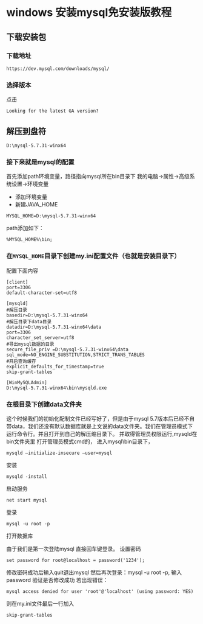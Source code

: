 # windows 安装mysql免安装版教程

## 下载安装包
### 下载地址
```
https://dev.mysql.com/downloads/mysql/
```
### 选择版本
点击
```
Looking for the latest GA version?
```

## 解压到盘符
```
D:\mysql-5.7.31-winx64
```

### 接下来就是mysql的配置
首先添加path环境变量，路径指向mysql所在bin目录下
我的电脑->属性->高级系统设置->环境变量

- 添加环境变量
- 新建JAVA_HOME
```
MYSQL_HOME=D:\mysql-5.7.31-winx64
```
path添加如下：
```
%MYSQL_HOME%\bin;
```

### 在`MYSQL_HOME`目录下创建my.ini配置文件（也就是安装目录下）
配置下面内容
```
[client]
port=3306
default-character-set=utf8

[mysqld]
#解压目录
basedir=D:\mysql-5.7.31-winx64
#解压目录下data目录
datadir=D:\mysql-5.7.31-winx64\data
port=3306
character_set_server=utf8
#导出mysql数据的目录
secure_file_priv =D:\mysql-5.7.31-winx64\data
sql_mode=NO_ENGINE_SUBSTITUTION,STRICT_TRANS_TABLES
#开启查询缓存
explicit_defaults_for_timestamp=true
skip-grant-tables

[WinMySQLAdmin]
D:\mysql-5.7.31-winx64\bin\mysqld.exe
```
### 在根目录下创建data文件夹
这个时候我们的初始化配制文件已经写好了，但是由于mysql 5.7版本后已经不自带data，我们还没有默认数据库就是上文说的data文件夹。我们在管理员模式下运行命令行。并且打开到自己的解压缩目录下。
并取得管理员权限运行,mysqld在bin文件夹里
打开管理员模式cmd的，
进入mysql\bin目录下，
```
mysqld –initialize-insecure –user=mysql
```

安装
```
mysqld -install
```

启动服务
```
net start mysql
```
登录
```
mysql -u root -p
```
打开数据库

由于我们是第一次登陆mysql 直接回车键登录。
设置密码
```
set password for root@localhost = password('1234');
```
修改密码成功后输入quit退出mysql
然后再次登录：mysql -u root -p, 输入password 验证是否修改成功
若出现错误：
```
mysql access denied for user 'root'@'localhost' (using password: YES)
```
则在my.ini文件最后一行加入
```
skip-grant-tables
```

